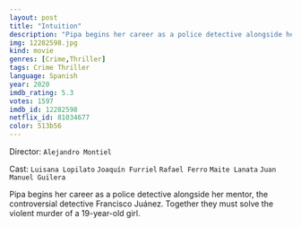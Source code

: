 ```yaml
---
layout: post
title: "Intuition"
description: "Pipa begins her career as a police detective alongside her mentor, the controversial detective Francisco Juánez. Together they must solve the violent murder of a 19-year-old girl..."
img: 12282598.jpg
kind: movie
genres: [Crime,Thriller]
tags: Crime Thriller 
language: Spanish
year: 2020
imdb_rating: 5.3
votes: 1597
imdb_id: 12282598
netflix_id: 81034677
color: 513b56
---
```

Director: `Alejandro Montiel`  

Cast: `Luisana Lopilato` `Joaquín Furriel` `Rafael Ferro` `Maite Lanata` `Juan Manuel Guilera` 

Pipa begins her career as a police detective alongside her mentor, the controversial detective Francisco Juánez. Together they must solve the violent murder of a 19-year-old girl.